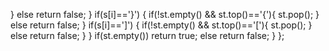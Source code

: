 }
else
return false;
}
if(s[i]=='}') {
if(!st.empty() && st.top()=='{'){
st.pop();
}
else
return false;
}
if(s[i]==']') {
if(!st.empty() && st.top()=='['){
st.pop();
}
else
return false;
}
}
if(st.empty())
return true;
else
return false;
}
};
```